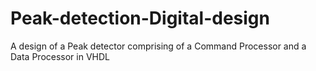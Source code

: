 # Peak-detection-Digital-design
A design of a Peak detector comprising of a Command Processor and a Data Processor in VHDL
